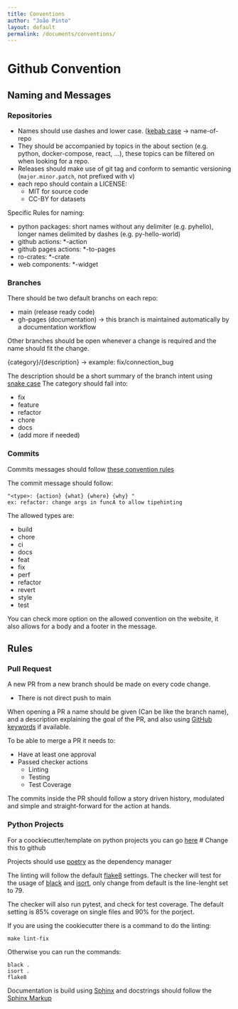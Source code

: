```yaml
---
title: Conventions
author: "João Pinto"
layout: default
permalink: /documents/conventions/
---
```


# Github Convention

## Naming and Messages

### Repositories

- Names should use dashes and lower case. ([kebab case]([http://example.com](https://en.wikipedia.org/wiki/Letter_case#Kebab_case)) -> name-of-repo
- They should be accompanied by topics in the about section (e.g. python, docker-compose, react, ...), these topics can be filtered on when looking for a repo.
- Releases should make use of git tag and conform to semantic versioning (`major.minor.patch`, not prefixed with v)
- each repo should contain a LICENSE:
  - MIT for source code 
  - CC-BY for datasets

Specific Rules for naming:
- python packages: short names without any delimiter (e.g. pyhello), longer names delimited by dashes (e.g. py-hello-world)
- github actions: *-action
- github pages actions: *-to-pages
- ro-crates: *-crate
- web components: *-widget


### Branches

There should be two default branchs on each repo:
- main (release ready code)
- gh-pages (documentation) -> this branch is maintained automatically by a documentation workflow

Other branches should be open whenever a change is required and the name should fit the change.

{category}/{description}  -> example:  fix/connection_bug

The description should be a short summary of the branch intent using [snake case](https://en.wikipedia.org/wiki/Letter_case#Snake_case)
The category should fall into:
- fix
- feature
- refactor
- chore
- docs
- (add more if needed)


### Commits

Commits messages should follow [these convention rules](https://www.conventionalcommits.org/en/v1.0.0/)

The commit message should follow:

    "<type>: {action} {what} {where} {why} "
    ex: refactor: change args in funcA to allow tipehinting

The allowed types are:
- build
- chore
- ci
- docs
- feat
- fix
- perf
- refactor
- revert
- style
- test

You can check more option on the allowed convention on the website, it also allows for a body and a footer in the message.

## Rules

### Pull Request

A new PR from a new branch should be made on every code change. 
- There is not direct push to main

When opening a PR a name should be given (Can be like the branch name), and a description explaining the goal of the PR, and also using [GitHub keywords](https://docs.github.com/en/get-started/writing-on-github/working-with-advanced-formatting/using-keywords-in-issues-and-pull-requests#linking-a-pull-request-to-an-issue) if available.

To be able to merge a PR it needs to:
- Have at least one approval
- Passed checker actions
    - Linting
    - Testing
    - Test Coverage

The commits inside the PR should follow a story driven history, modulated and simple and straight-forward for the action at hands.

### Python Projects

For a coockiecutter/template on python projects you can go [here](https://gitlab.vliz.be/datac/templating/cookiecutter-py-module) # Change this to github

Projects should use [poetry](https://python-poetry.org/docs/) as the dependency manager

The linting will follow the default [flake8](https://github.com/PyCQA/flake8) settings.
The checker will test for the usage of [black](https://github.com/psf/black) and [isort](https://github.com/PyCQA/isort), only change from default is the line-lenght set to 79.

The checker will also run pytest, and check for test coverage. The default setting is 85% coverage on single files and 90% for the porject.

If you are using the cookiecutter there is a command to do the linting:

    make lint-fix

Otherwise you can run the commands:

    black .
    isort .
    flake8
    


Documentation is build using [Sphinx](https://www.sphinx-doc.org/en/master/) and docstrings should follow the [Sphinx Markup](https://www.sphinx-doc.org/en/master/usage/restructuredtext/domains.html#python-signatures)